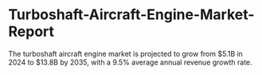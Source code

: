 # Turboshaft-Aircraft-Engine-Market-Report
The turboshaft aircraft engine market is projected to grow from $5.1B in 2024 to $13.8B by 2035, with a 9.5% average annual revenue growth rate.
